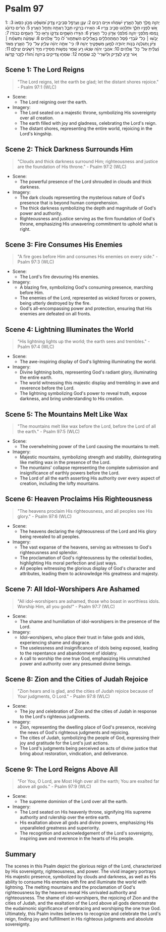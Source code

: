 # Psalm 97
1: יְהוָ֣ה מָ֭לָךְ תָּגֵ֣ל הָאָ֑רֶץ יִ֝שְׂמְח֗וּ אִיִּ֥ים רַבִּֽים׃
2: עָנָ֣ן וַעֲרָפֶ֣ל סְבִיבָ֑יו צֶ֥דֶק וּ֝מִשְׁפָּ֗ט מְכ֣וֹן כִּסְאֽוֹ׃
3: אֵ֭שׁ לְפָנָ֣יו תֵּלֵ֑ךְ וּתְלַהֵ֖ט סָבִ֣יב צָרָֽיו׃
4: הֵאִ֣ירוּ בְרָקָ֣יו תֵּבֵ֑ל רָאֲתָ֖ה וַתָּחֵ֣ל הָאָֽרֶץ׃
5: הָרִ֗ים כַּדּוֹנַ֗ג נָ֭מַסּוּ מִלִּפְנֵ֣י יְהוָ֑ה מִ֝לִּפְנֵ֗י אֲד֣וֹן כָּל־ הָאָֽרֶץ׃
6: הִגִּ֣ידוּ הַשָּׁמַ֣יִם צִדְק֑וֹ וְרָא֖וּ כָל־ הָעַמִּ֣ים כְּבוֹדֽוֹ׃
7: יֵבֹ֤שׁוּ ׀ כָּל־ עֹ֬בְדֵי פֶ֗סֶל הַמִּֽתְהַלְלִ֥ים בָּאֱלִילִ֑ים הִשְׁתַּחֲווּ־ ל֝וֹ כָּל־ אֱלֹהִֽים׃
8: שָׁמְעָ֬ה וַתִּשְׂמַ֨ח ׀ צִיּ֗וֹן וַ֭תָּגֵלְנָה בְּנ֣וֹת יְהוּדָ֑ה לְמַ֖עַן מִשְׁפָּטֶ֣יךָ יְהוָֽה׃
9: כִּֽי־ אַתָּ֤ה יְהוָ֗ה עֶלְי֥וֹן עַל־ כָּל־ הָאָ֑רֶץ מְאֹ֥ד נַ֝עֲלֵ֗יתָ עַל־ כָּל־ אֱלֹהִֽים׃
10: אֹהֲבֵ֥י יְהוָ֗ה שִׂנְא֫וּ רָ֥ע שֹׁ֭מֵר נַפְשׁ֣וֹת חֲסִידָ֑יו מִיַּ֥ד רְ֝שָׁעִ֗ים יַצִּילֵֽם׃
11: א֭וֹר זָרֻ֣עַ לַצַּדִּ֑יק וּֽלְיִשְׁרֵי־ לֵ֥ב שִׂמְחָֽה׃
12: שִׂמְח֣וּ צַ֭דִּיקִים בַּֽיהוָ֑ה וְ֝הוֹד֗וּ לְזֵ֣כֶר קָדְשֽׁוֹ׃

## Scene 1: The Lord Reigns

> "The Lord reigns, let the earth be glad; let the distant shores rejoice." - Psalm 97:1 (WLC)

- Scene: 
  - The Lord reigning over the earth.
- Imagery:
  - The Lord seated on a majestic throne, symbolizing His sovereignty over all creation.
  - The earth filled with joy and gladness, celebrating the Lord's reign.
  - The distant shores, representing the entire world, rejoicing in the Lord's kingship.

## Scene 2: Thick Darkness Surrounds Him

> "Clouds and thick darkness surround Him; righteousness and justice are the foundation of His throne." - Psalm 97:2 (WLC)

- Scene: 
  - The powerful presence of the Lord shrouded in clouds and thick darkness.
- Imagery:
  - The dark clouds representing the mysterious nature of God's presence that is beyond human comprehension.
  - The thick darkness symbolizing the depth and magnitude of God's power and authority.
  - Righteousness and justice serving as the firm foundation of God's throne, emphasizing His unwavering commitment to uphold what is right.

## Scene 3: Fire Consumes His Enemies

> "A fire goes before Him and consumes His enemies on every side." - Psalm 97:3 (WLC)

- Scene: 
  - The Lord's fire devouring His enemies.
- Imagery:
  - A blazing fire, symbolizing God's consuming presence, marching before Him.
  - The enemies of the Lord, represented as wicked forces or powers, being utterly destroyed by the fire.
  - God's all-encompassing power and protection, ensuring that His enemies are defeated on all fronts.

## Scene 4: Lightning Illuminates the World

> "His lightning lights up the world; the earth sees and trembles." - Psalm 97:4 (WLC)

- Scene: 
  - The awe-inspiring display of God's lightning illuminating the world.
- Imagery:
  - Divine lightning bolts, representing God's radiant glory, illuminating the entire earth.
  - The world witnessing this majestic display and trembling in awe and reverence before the Lord.
  - The lightning symbolizing God's power to reveal truth, expose darkness, and bring understanding to His creation.

## Scene 5: The Mountains Melt Like Wax

> "The mountains melt like wax before the Lord, before the Lord of all the earth." - Psalm 97:5 (WLC)

- Scene: 
  - The overwhelming power of the Lord causing the mountains to melt.
- Imagery:
  - Majestic mountains, symbolizing strength and stability, disintegrating like melting wax in the presence of the Lord.
  - The mountains' collapse representing the complete submission and insignificance of earthly powers before the Lord.
  - The Lord of all the earth asserting His authority over every aspect of creation, including the lofty mountains.

## Scene 6: Heaven Proclaims His Righteousness

> "The heavens proclaim His righteousness, and all peoples see His glory." - Psalm 97:6 (WLC)

- Scene: 
  - The heavens declaring the righteousness of the Lord and His glory being revealed to all peoples.
- Imagery:
  - The vast expanse of the heavens, serving as witnesses to God's righteousness and splendor.
  - The proclamation of God's righteousness by the celestial bodies, highlighting His moral perfection and just ways.
  - All peoples witnessing the glorious display of God's character and attributes, leading them to acknowledge His greatness and majesty.

## Scene 7: All Idol-Worshipers Are Ashamed

> "All idol-worshipers are ashamed, those who boast in worthless idols. Worship Him, all you gods!" - Psalm 97:7 (WLC)

- Scene: 
  - The shame and humiliation of idol-worshipers in the presence of the Lord.
- Imagery:
  - Idol-worshipers, who place their trust in false gods and idols, experiencing shame and disgrace.
  - The uselessness and insignificance of idols being exposed, leading to the repentance and abandonment of idolatry.
  - A call to worship the one true God, emphasizing His unmatched power and authority over any presumed divine beings.

## Scene 8: Zion and the Cities of Judah Rejoice

> "Zion hears and is glad, and the cities of Judah rejoice because of Your judgments, O Lord." - Psalm 97:8 (WLC)

- Scene: 
  - The joy and celebration of Zion and the cities of Judah in response to the Lord's righteous judgments.
- Imagery:
  - Zion, representing the dwelling place of God's presence, receiving the news of God's righteous judgments and rejoicing.
  - The cities of Judah, symbolizing the people of God, expressing their joy and gratitude for the Lord's just actions.
  - The Lord's judgments being perceived as acts of divine justice that bring about restoration, vindication, and deliverance.

## Scene 9: The Lord Reigns Above All

> "For You, O Lord, are Most High over all the earth; You are exalted far above all gods." - Psalm 97:9 (WLC)

- Scene: 
  - The supreme dominion of the Lord over all the earth.
- Imagery:
  - The Lord seated on His heavenly throne, signifying His supreme authority and rulership over the entire earth.
  - His exaltation above all gods and divine powers, emphasizing His unparalleled greatness and superiority.
  - The recognition and acknowledgement of the Lord's sovereignty, inspiring awe and reverence in the hearts of His people.

## Summary

The scenes in this Psalm depict the glorious reign of the Lord, characterized by His sovereignty, righteousness, and power. The vivid imagery portrays His majestic presence, symbolized by clouds and darkness, as well as His ability to consume His enemies with fire and illuminate the world with lightning. The melting mountains and the proclamation of God's righteousness by the heavens reveal His unrivaled authority and righteousness. The shame of idol-worshipers, the rejoicing of Zion and the cities of Judah, and the exaltation of the Lord above all gods demonstrate the eudaimonic significance of embracing and worshiping the one true God. Ultimately, this Psalm invites believers to recognize and celebrate the Lord's reign, finding joy and fulfillment in His righteous judgments and absolute sovereignty.